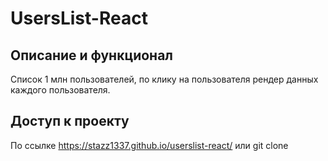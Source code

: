 # UsersList-React

## Описание и функционал

Список 1 млн пользователей, по клику на пользователя рендер данных каждого пользователя.

## Доступ к проекту

По ссылке https://stazz1337.github.io/userslist-react/ или git clone